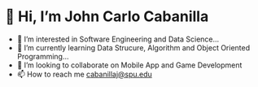 # 👋 Hi, I’m John Carlo Cabanilla
 - 👀 I’m interested in Software Engineering and Data Science...
 - 🌱 I’m currently learning Data Strucure, Algorithm and Object Oriented Programming...
 - 💞️ I’m looking to collaborate on Mobile App and Game Development
 - 📫 How to reach me cabanillaj@spu.edu

<!---
carlocabanilla23/carlocabanilla23 is a ✨ special ✨ repository because its `README.md` (this file) appears on your GitHub profile.
You can click the Preview link to take a look at your changes.
--->
